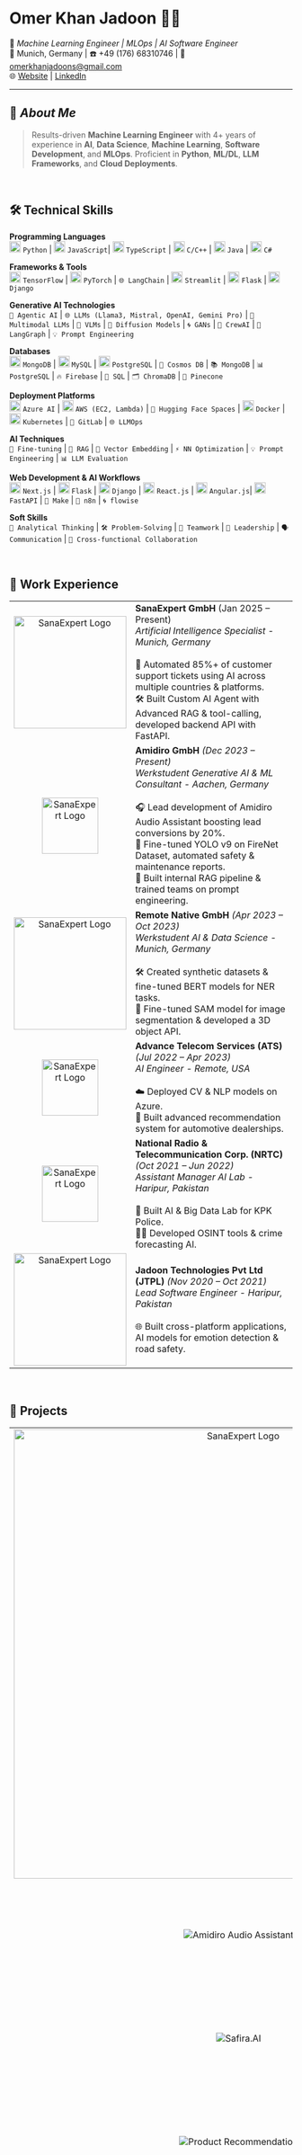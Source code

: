  # **Omer Khan Jadoon** 👨‍💻  
🎯 *Machine Learning Engineer | MLOps | AI Software Engineer*  
📍 Munich, Germany | ☎️ +49 (176) 68310746 | 📧 omerkhanjadoons@gmail.com  
🌐 [Website](http://omerkhanjadoon.com) | [LinkedIn](https://www.linkedin.com/in/omerkhanjadoon)  

___ 

## 🚀 *About Me*  
> Results-driven **Machine Learning Engineer** with 4+ years of experience in **AI**, **Data Science**, **Machine Learning**, **Software Development**, and **MLOps**. Proficient in **Python**, **ML/DL**, **LLM Frameworks**, and **Cloud Deployments**.

&nbsp;

## 🛠️ **Technical Skills**

**Programming Languages**  
<img src="https://raw.githubusercontent.com/devicons/devicon/master/icons/python/python-original.svg" alt="python" width="20" height="20"/> `Python` | <img src="https://raw.githubusercontent.com/devicons/devicon/master/icons/javascript/javascript-original.svg" alt="javascript" width="20" height="20"/> `JavaScript`| <img src="https://cdn.jsdelivr.net/gh/devicons/devicon@latest/icons/typescript/typescript-original.svg" alt="typescript" width="20" height="20"/> `TypeScript` | <img src="https://raw.githubusercontent.com/devicons/devicon/master/icons/c/c-original.svg" alt="c" width="20" height="20"/> `C/C++` | <img src="https://raw.githubusercontent.com/devicons/devicon/master/icons/java/java-original.svg" alt="java" width="20" height="20"/> `Java` | <img src="https://raw.githubusercontent.com/devicons/devicon/master/icons/csharp/csharp-original.svg" alt="csharp" width="20" height="20"/> `C#`

**Frameworks & Tools**  
<img src="https://raw.githubusercontent.com/devicons/devicon/master/icons/tensorflow/tensorflow-original.svg" alt="tensorflow" width="20" height="20"/> `TensorFlow` | <img src="https://raw.githubusercontent.com/devicons/devicon/master/icons/pytorch/pytorch-original.svg" alt="pytorch" width="20" height="20"/> `PyTorch` | `🌐 LangChain` | <img src="https://raw.githubusercontent.com/devicons/devicon/master/icons/streamlit/streamlit-original.svg" alt="streamlit" width="20" height="20"/> `Streamlit` | <img src="https://raw.githubusercontent.com/devicons/devicon/master/icons/flask/flask-original.svg" alt="flask" width="20" height="20"/> `Flask` | <img src="https://cdn.jsdelivr.net/gh/devicons/devicon@latest/icons/django/django-plain.svg" alt="django" width="20" height="20"/> `Django`

**Generative AI Technologies**  
`🤖 Agentic AI` | `🌐 LLMs (Llama3, Mistral, OpenAI, Gemini Pro)` | `🌟 Multimodal LLMs` | `🧠 VLMs` | `🎨 Diffusion Models` | `🌀 GANs` | `🚀 CrewAI` | `🔗 LangGraph` | `💡 Prompt Engineering`

**Databases**  
<img src="https://raw.githubusercontent.com/devicons/devicon/master/icons/mongodb/mongodb-original.svg" alt="mongodb" width="20" height="20"/> `MongoDB` | <img src="https://raw.githubusercontent.com/devicons/devicon/master/icons/mysql/mysql-original.svg" alt="mysql" width="20" height="20"/> `MySQL` | <img src="https://raw.githubusercontent.com/devicons/devicon/master/icons/postgresql/postgresql-original.svg" alt="postgresql" width="20" height="20"/> `PostgreSQL` | `💾 Cosmos DB` | `📚 MongoDB` | `📊 PostgreSQL` | `🔥 Firebase` | `🔑 SQL` | `🗂️ ChromaDB` | `🌲 Pinecone`

**Deployment Platforms**  
<img src="https://raw.githubusercontent.com/devicons/devicon/master/icons/azure/azure-original.svg" alt="azure" width="20" height="20"/> `Azure AI` | <img src="https://cdn.jsdelivr.net/gh/devicons/devicon@latest/icons/amazonwebservices/amazonwebservices-original-wordmark.svg" alt="aws" width="20" height="20"/> `AWS (EC2, Lambda)` | `🚀 Hugging Face Spaces` | <img src="https://raw.githubusercontent.com/devicons/devicon/master/icons/docker/docker-original.svg" alt="docker" width="20" height="20"/> `Docker` | <img src="https://raw.githubusercontent.com/devicons/devicon/master/icons/kubernetes/kubernetes-original.svg" alt="kubernetes" width="20" height="20"/> `Kubernetes` | `📝 GitLab` | `🌐 LLMOps`

**AI Techniques**  
`🎯 Fine-tuning` | `🔄 RAG` | `🧩 Vector Embedding` | `⚡ NN Optimization` | `💡 Prompt Engineering` | `📊 LLM Evaluation`

**Web Development & AI Workflows**  
<img src="https://raw.githubusercontent.com/devicons/devicon/master/icons/nextjs/nextjs-original.svg" alt="nextjs" width="20" height="20"/> `Next.js` | <img src="https://raw.githubusercontent.com/devicons/devicon/master/icons/flask/flask-original.svg" alt="flask" width="20" height="20"/> `Flask` | <img src="https://cdn.jsdelivr.net/gh/devicons/devicon@latest/icons/django/django-plain.svg" alt="django" width="20" height="20"/> `Django` | <img src="https://raw.githubusercontent.com/devicons/devicon/master/icons/react/react-original.svg" alt="react" width="20" height="20"/> `React.js` | <img src="https://cdn.jsdelivr.net/gh/devicons/devicon@latest/icons/angularjs/angularjs-original.svg" alt="react" width="20" height="20"/> `Angular.js`| <img src="https://raw.githubusercontent.com/devicons/devicon/master/icons/fastapi/fastapi-original.svg" alt="fastapi" width="20" height="20"/> `FastAPI` | `🔧 Make` | `🔄 n8n` | `🌀 flowise`

**Soft Skills**  
`🧠 Analytical Thinking` | `🛠️ Problem-Solving` | `🤝 Teamwork` | `👥 Leadership` | `🗣️ Communication` | `🔄 Cross-functional Collaboration`

&nbsp;

## 💼 **Work Experience**

|  | |
|:---:|:---|
| <img src="https://sanaexpert.com/wp-content/uploads/2021/02/logo_sanaexpert_eng.png" alt="SanaExpert Logo" width="200"/>   | **SanaExpert GmbH** (Jan 2025 – Present) <br>  *Artificial Intelligence Specialist - Munich, Germany*  <br><br> 🤖 Automated 85%+ of customer support tickets using AI across multiple countries & platforms. <br> 🛠️ Built Custom AI Agent with Advanced RAG & tool-calling, developed backend API with FastAPI.|
| <img src="https://assets.super.so/8d26dd43-a87d-48f9-a995-7716cb675059/uploads/favicon/193d0af2-c01a-41b6-837e-619d6228ad23.png" alt="SanaExpert Logo" width="100"/>  |   **Amidiro GmbH** *(Dec 2023 – Present)* <br> *Werkstudent Generative AI & ML Consultant - Aachen, Germany*  <br><br> 🎧 Lead development of Amidiro Audio Assistant boosting lead conversions by 20%. <br> 🚀 Fine-tuned YOLO v9 on FireNet Dataset, automated safety & maintenance reports. <br> 🔄 Built internal RAG pipeline & trained teams on prompt engineering.|
| <img src="https://remote-native.com/wp-content/uploads/2023/04/Remote-Native_Logo.png" alt="SanaExpert Logo" width="200"/>  |   **Remote Native GmbH** *(Apr 2023 – Oct 2023)* <br> *Werkstudent AI & Data Science - Munich, Germany*   <br><br> 🛠️ Created synthetic datasets & fine-tuned BERT models for NER tasks.  <br> 🎯 Fine-tuned SAM model for image segmentation & developed a 3D object API.|
| <img src="https://images.squarespace-cdn.com/content/5f8c811985a439642d265f0d/8cdd3891-0a0c-4c81-afd0-ba2427b44114/atslogob.png" alt="SanaExpert Logo" width="100"/>  |   **Advance Telecom Services (ATS)** *(Jul 2022 – Apr 2023)*   <br> *AI Engineer - Remote, USA*   <br><br> ☁️ Deployed CV & NLP models on Azure.  <br> 🎯 Built advanced recommendation system for automotive dealerships.|
| <img src="https://www.nrtc.com.pk/images/NRTC%20Logo%20version3c.png" alt="SanaExpert Logo" width="100"/>  |   **National Radio & Telecommunication Corp. (NRTC)** *(Oct 2021 – Jun 2022)*     <br> *Assistant Manager AI Lab - Haripur, Pakistan*   <br><br> 🏢 Built AI & Big Data Lab for KPK Police.  <br> 🕵️‍♂️ Developed OSINT tools & crime forecasting AI.|
| <img src="https://jadoontechnologies.com/images/jtlogo.png" alt="SanaExpert Logo" width="200"/>  |  **Jadoon Technologies Pvt Ltd (JTPL)** *(Nov 2020 – Oct 2021)*      <br> *Lead Software Engineer - Haripur, Pakistan*    <br><br> 🌐 Built cross-platform applications, AI models for emotion detection & road safety. |


&nbsp;


## 📂 **Projects**

|  | |
|:---:|:---|
| <img src="https://raw.githubusercontent.com/omerjadoon/omerjadoon/refs/heads/main/sanaexpert.png" alt="SanaExpert Logo" width="800"/> | <br> 🤖 **SanaExpert AI Agent** <br>  [🔗 Project Link](https://sanaexpert.es)<br> *Multimodal AI Customer Support* <br> `FastAPI, Agentic AI, Multimodal AI for customer support`. |
| <img src="https://raw.githubusercontent.com/omerjadoon/omerjadoon/refs/heads/main/amidiro.jpg" alt="Amidiro Audio Assistant"/> | <br> 📞 **Amidiro Audio Assistant** <br>  [🔗 Project Link](https://amidiro.com/de)<br> *AI Call Center Agent* <br> `Speech models, AI for call center automation`. |
| <img src="https://raw.githubusercontent.com/omerjadoon/omerjadoon/refs/heads/main/safiraai.png" alt="Safira.AI"/> | <br> 🛒 **Safira.AI** <br>  [🔗 Project Link](https://safira.ai/safira-ai-ecommerce-content-made-easy)<br> *AI-powered E-commerce* <br> `LLMs, Azure AI, AI-driven e-commerce solutions`. |
| <img src="https://designshack.net/wp-content/uploads/placeholder-image.png" alt="Product Recommendation"/> | <br> 🔍 **Product Recommendation & Search** <br>  [🔗 Project Link](#)<br> *Image-based recommender system, AI-powered search*. |
| <img src="https://designshack.net/wp-content/uploads/placeholder-image.png" alt="Material Defect Detection"/> | <br> 🏗️ **Material Defect Detection** <br>  [🔗 Project Link](#)<br> *Construction defect detection* <br> `Deep learning, image analysis`. |
| <img src="https://designshack.net/wp-content/uploads/placeholder-image.png" alt="Brain Tumor Detection"/> | <br> 🧠 **Brain Tumor Detection** <br>  [🔗 Project Link](#)<br> *Medical Image Analysis* <br> `U-Net segmentation model, MRI classification`. |
| <img src="https://designshack.net/wp-content/uploads/placeholder-image.png" alt="Facial Recognition & ANPR"/> | <br> 👁️ **Facial Recognition & ANPR** <br>  [🔗 Project Link](#)<br> *Surveillance AI* <br> `YOLO-face, Automatic number plate recognition (ANPR)`. |
| <img src="https://designshack.net/wp-content/uploads/placeholder-image.png" alt="Criminal Investigation System"/> | <br> 🕵️‍♂️ **Criminal Investigation System (CIS)** <br>  [🔗 Project Link](#)<br> *OSINT Tool* <br> `Qlik dashboards, crime data analytics`. |
| <img src="https://designshack.net/wp-content/uploads/placeholder-image.png" alt="Cow Disease Prediction"/> | <br> 🐄 **Cow Diseases Prediction** <br> [🔗 Project Link](#)<br> *Animal Health AI* <br> `CNN-based model for cow skin disease detection`. |
| <img src="https://designshack.net/wp-content/uploads/placeholder-image.png" alt="Osteoarthritis Detection"/> | <br> 🦵 **Osteoarthritis Detection** <br>  [🔗 Project Link](#)<br> *Medical AI* <br> `ResNet model for severity classification`. |


&nbsp;

## 🏆 **Awards & Achievements**

- 🥇 **Gold Medal/Chancellor Medal**: Top scorer in department *(Oct 2020)*  
- 🏆 **HEC Scholarship Winner**: Merit-based award *(Mar 2018)*

&nbsp;

## 🎓 **Education**

- 🎓 **Friedrich-Alexander-Universität (FAU)** *(Oct 2022 – Present)*  
*Master of Science in Artificial Intelligence | Erlangen, Germany*

- 🎓 **The University of Haripur** *(Sep 2016 – Oct 2020)*  
*Bachelor of Science in Software Engineering | Haripur, Pakistan*


&nbsp;

### Connect with me:
<p align="left">
<a href="https://twitter.com/omerkhanjadoon" target="blank"><img align="center" src="https://raw.githubusercontent.com/rahuldkjain/github-profile-readme-generator/master/src/images/icons/Social/twitter.svg" alt="omerkhanjadoon" height="30" width="40" /></a>
<a href="https://linkedin.com/in/omerkhanjadoon" target="blank"><img align="center" src="https://raw.githubusercontent.com/rahuldkjain/github-profile-readme-generator/master/src/images/icons/Social/linked-in-alt.svg" alt="omerkhanjadoon" height="30" width="40" /></a>
<a href="https://stackoverflow.com/users/omerkhanjadoon" target="blank"><img align="center" src="https://raw.githubusercontent.com/rahuldkjain/github-profile-readme-generator/master/src/images/icons/Social/stack-overflow.svg" alt="omerkhanjadoon" height="30" width="40" /></a>
<a href="https://fb.com/omerkhanjadoon" target="blank"><img align="center" src="https://raw.githubusercontent.com/rahuldkjain/github-profile-readme-generator/master/src/images/icons/Social/facebook.svg" alt="omerkhanjadoon" height="30" width="40" /></a>
<a href="https://instagram.com/omerkhanjadoon" target="blank"><img align="center" src="https://raw.githubusercontent.com/rahuldkjain/github-profile-readme-generator/master/src/images/icons/Social/instagram.svg" alt="omerkhanjadoon" height="30" width="40" /></a>
<a href="https://www.behance.net/omerkhanjadoon" target="blank"><img align="center" src="https://raw.githubusercontent.com/rahuldkjain/github-profile-readme-generator/master/src/images/icons/Social/behance.svg" alt="omerkhanjadoon" height="30" width="40" /></a>
</p>
